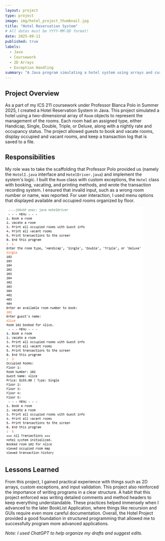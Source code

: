 ```yaml
---
layout: project
type: project
image: img/hotel_project_thumbnail.jpg
title: "Hotel Reservation System"
# All dates must be YYYY-MM-DD format!
date: 2025-09-11
published: true
labels:
  - Java
  - Coursework
  - 2D Arrays
  - Exception Handling
summary: "A Java program simulating a hotel system using arrays and custom exceptions."
---
```



## Project Overview
As a part of my ICS 211 coursework under Professor Blanca Polo in Summer 2025, I created a Hotel Reservation System in Java. This project simulated a hotel using a two-dimensional array of `Room` objects to represent the management of the rooms. Each room had an assigned type, either Handicap, Single, Double, Triple, or Deluxe, along with a nightly rate and occupancy status. The project allowed guests to book and vacate rooms, display occupied and vacant rooms, and keep a transaction log that is saved to a file.

## Responsibilities
My role was to take the scaffolding that Professor Polo provided us (namely the `HotelI.java` interface and `HotelDriver.java`) and implement the system's logic. I built the `Room` class with custom exceptions, the `Hotel` class with booking, vacating, and printing methods, and wrote the transaction recording system. I ensured that invalid input, such as a wrong room number or name, was reported. For user interaction, I used menu options that displayed available and occupied rooms organized by floor. 

<img src="/img/hotel_project_flow.png" alt="Hotel Reservation System Flow" width="450"/>

## Lessons Learned
From this project, I gained practical experience with things such as 2D arrays, custom exceptions, and input validation. This project also reinforced the importance of writing programs in a clear structure. A habit that this project enforced was writing detailed comments and method headers to keep everything understandable. These practices helped immensely when I advanced to the later BookList Application, where things like recursion and GUIs require even more careful documentation. Overall, the Hotel Project provided a good foundation in structured programming that allowed me to successfully program more advanced applications.

*Note: I used ChatGPT to help organize my drafts and suggest edits.*
